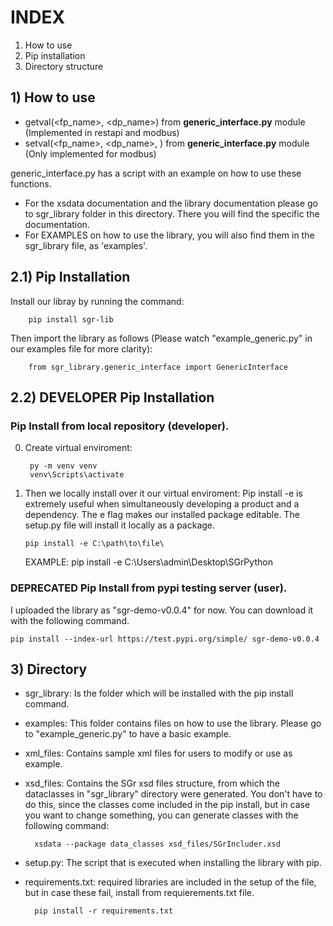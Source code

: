 # INDEX

1) How to use
2) Pip installation
3) Directory structure

## 1) How to use

- getval(<fp_name>, <dp_name>) from **generic_interface.py** module (Implemented in restapi and modbus)
- setval(<fp_name>, <dp_name>, <value>) from **generic_interface.py** module (Only implemented for modbus)
	
generic_interface.py has a script with an example on how to use these functions.

- For the xsdata documentation and the library documentation please go to sgr_library folder in this directory. There you will find the specific the documentation.
- For EXAMPLES on how to use the library, you will also find them in the sgr_library file, as 'examples'.

## 2.1) Pip Installation

Install our libray by running the command:

		pip install sgr-lib

Then import the library as follows (Please watch "example_generic.py" in our examples file for more clarity):

		from sgr_library.generic_interface import GenericInterface

## 2.2) DEVELOPER Pip Installation

### Pip Install from local repository (developer).
0) Create virtual enviroment:

		py -m venv venv
		venv\Scripts\activate
    
 1) Then we locally install over it our virtual enviroment:
Pip install -e is extremely useful when simultaneously developing a product and a dependency. The e flag makes our installed package editable. The setup.py file will install it locally as a package.


    	pip install -e C:\path\to\file\
	
	EXAMPLE: pip install -e C:\Users\admin\Desktop\SGrPython   


### DEPRECATED Pip Install from pypi testing server (user).

I uploaded the library as "sgr-demo-v0.0.4" for now.
You can download it with the following command.

    pip install --index-url https://test.pypi.org/simple/ sgr-demo-v0.0.4
    
    
## 3) Directory

- sgr_library: Is the folder which will be installed with the pip install command.

- examples: This folder contains files on how to use the library. Please go to "example_generic.py" to have a basic example.

- xml_files: Contains sample xml files for users to modify or use as example.

- xsd_files: Contains the SGr xsd files structure, from which the dataclasses in "sgr_library" directory were generated. 
You don't have to do this, since the classes come included in the pip install, but in case you want to change something, you can generate classes with the following command:

		xsdata --package data_classes xsd_files/SGrIncluder.xsd
	
- setup.py: The script that is executed when installing the library with pip.
	
- requirements.txt: required libraries are included in the setup of the file, but in case these fail, install from requierements.txt file.
	
		pip install -r requirements.txt
